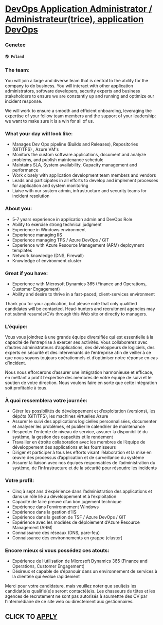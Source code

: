 # [DevOps Application Administrator / Administrateur(trice), application DevOps](https://www.remotewlb.com/apply/devops-application-administrator-administrateur-trice-application-devops)  
### Genetec  
#### `🌎 Poland`  

### The team:

You will join a large and diverse team that is central to the ability for the company to do business. You will interact with other application administrators, software developers, security experts and business stakeholders to ensure we are constantly up and running and optimize our incident response.

We will work to ensure a smooth and efficient onboarding, leveraging the expertise of your follow team members and the support of your leadership: we want to make sure it is a win for all of us.

### What your day will look like:

  * Manages Dev Ops pipeline (Builds and Releases), Repositories (GIT/TFS) , Azure VM's
  * Monitors the custom software applications, document and analyze problems, and publish maintenance schedule
  * Maintains SLA, System availability, Capacity management and performance
  * Work closely with application development team members and vendors
  * Leads and participates in all efforts to develop and implement processes for application and system monitoring
  * Liaise with our system admin, infrastructure and security teams for incident resolution

### About you:

  * 5-7 years experience in application admin and DevOps Role
  * Ability to exercise strong technical judgment
  * Experience in Windows environment
  * Experience managing IIS
  * Experience managing TFS / Azure DevOps / GIT
  * Experience with Azure Resource Management (ARM) deployment templates 
  * Network knowledge (DNS, Firewall)
  * Knowledge of environment cluster

### Great if you have:

  * Experience with Microsoft Dynamics 365 (Finance and Operations, Customer Engagement)
  * Ability and desire to thrive in a fast-paced, client-services environment 

Thank you for your application, but please note that only qualified candidates will be contacted. Head-hunters and recruitment agencies may not submit resumés/CVs through this Web site or directly to managers.

### L'équipe:

Vous vous joindrez à une grande équipe diversifiée qui est essentielle à la capacité de l’entreprise à exercer ses activités. Vous collaborerez avec d’autres administrateurs d’applications, des développeurs de logiciels, des experts en sécurité et des intervenants de l’entreprise afin de veiller à ce que nous soyons toujours opérationnels et d’optimiser notre réponse en cas d’incident.

Nous nous efforcerons d’assurer une intégration harmonieuse et efficace, en mettant à profit l’expertise des membres de votre équipe de suivi et le soutien de votre direction. Nous voulons faire en sorte que cette intégration soit profitable à tous.

### À quoi ressemblera votre journée:

  * Gérer les possibilités de développement et d’exploitation (versions), les dépôts (GIT/TFS), les machines virtuelles Azure
  * Assurer le suivi des applications logicielles personnalisées, documenter et analyser les problèmes, et publier le calendrier de maintenance
  * Respecter l’entente de niveau de service, assurer la disponibilité du système, la gestion des capacités et le rendement
  * Travailler en étroite collaboration avec les membres de l’équipe de développement des applications et les fournisseurs
  * Diriger et participer à tous les efforts visant l’élaboration et la mise en œuvre des processus d’application et de surveillance du système
  * Assurer la liaison avec nos équipes responsables de l’administration du système, de l’infrastructure et de la sécurité pour résoudre les incidents

### Votre profil:

  * Cinq à sept ans d’expérience dans l’administration des applications et dans un rôle lié au développement et à l’exploitation
  * Capacité de faire preuve d’un bon jugement technique
  * Expérience dans l’environnement Windows
  * Expérience dans la gestion d’IIS
  * Expérience dans la gestion de TSF / Azure DevOps / GIT
  * Expérience avec les modèles de déploiement d’Azure Resource Management (ARM)
  * Connaissance des réseaux (DNS, pare-feu)
  * Connaissance des environnements en grappe (cluster)

### Encore mieux si vous possédez ces atouts:

  * Expérience de l’utilisation de Microsoft Dynamics 365 (Finance and Operations, Customer Engagement)
  * Désireux et capable de s’épanouir dans un environnement de services à la clientèle qui évolue rapidement

Merci pour votre candidature, mais veuillez noter que seul(e)s les candidat(e)s qualifié(e)s seront contacté(e)s. Les chasseurs de têtes et les agences de recrutement ne sont pas autorisés à soumettre des CV par l'intermédiaire de ce site web ou directement aux gestionnaires.

  
## CLICK TO [APPLY](https://www.remotewlb.com/apply/devops-application-administrator-administrateur-trice-application-devops)

